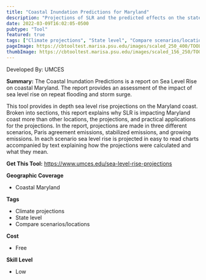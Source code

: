 ```yaml
---
title: "Coastal Inundation Predictions for Maryland"
description: "Projections of SLR and the predicted effects on the state of Maryland"
date: 2022-03-09T16:02:05-0500
pubtype: "Tool"
featured: true
tags: ["Climate projections", "State level", "Compare scenarios/locations"]
pageImage: https://cbtooltest.marisa.psu.edu/images/scaled_250_400/TOOLID_22.0_ScreenCapture-1.png
thumbImage: https://cbtooltest.marisa.psu.edu/images/scaled_156_250/TOOLID_22.0_ScreenCapture-1.png
---
```

Developed By: UMCES

**Summary:** The Coastal Inundation Predictions is a report on Sea Level Rise on coastal Maryland. The report provides an assessment of the impact of sea level rise on repeat flooding and storm surge.

This tool provides in depth sea level rise projections on the Maryland coast. Broken into sections, this report explains why SLR is impacting Maryland coast more than other locations, the projections, and practical applications for the projections. In the report, projections are made in three different scenarios, Paris agreement emissions, stabilized emissions, and growing emissions. In each scenario sea level rise is projected in easy to read charts accompanied by text explaining how the projections were calculated and what they mean. 

__**Get This Tool:**__ https://www.umces.edu/sea-level-rise-projections

__**Geographic Coverage**__
- Coastal Maryland

__**Tags**__
-  Climate projections
-  State level
-  Compare scenarios/locations

__**Cost**__
- Free

__**Skill Level**__
- Low

